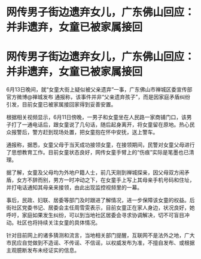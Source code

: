 # 网传男子街边遗弃女儿，广东佛山回应：并非遗弃，女童已被家属接回

# 网传男子街边遗弃女儿，广东佛山回应：并非遗弃，女童已被家属接回

6月13日晚间，就“女童大街上疑似被父亲遗弃”一事，广东佛山市禅城区委宣传部官方微博@禅城发布
通报称，该事件并非“父亲遗弃孩子”，而是因家庭矛盾纠纷引发，目前女童已被家属接回家得到妥善安置。

根据相关视频显示，6月11日傍晚，一男子和女童坐在人民路一家商铺门口，该男子打了一通电话后，跟女童说了几句话，随后起身离开，将女童留在原地。热心民众报警后，警方赶到现场处置，把女童抱在怀中安抚，送上警车。

通报称，据悉，女童父母于当天成功接领女童，在接领期间，民警对女童父母进行了思想教育工作。目前女童状态良好，网传女童手臂上的“伤痕”实际是笔墨也已清理。

据了解，女童及父母均为外地户籍人士，前几天刚到禅城探亲，因父母双方闹矛盾，女方不辞而别，男方一时冲动之下，在女童手上写上其母亲手机号码和住址，并打电话通知其母亲来接领，由此出现监控视频里的一幕。

事后，民政、妇联、居委等部门及时跟进了解情况，进一步保障该女童的权益。后街社区党委书记、居委会主任周雪雯表示，目前女童正在家人身边，状况良好，她呼吁，家庭如果发生纠纷，可以到当地社区居委会寻求协调解决，切不可盲目冲动。社区也将持续关注女童的具体情况。

针对目前网上的诸多猜测和流言，当地相关部门提醒，互联网不是法外之地，广大市民应自觉做到不造谣、不传谣、不信谣，以权威发布为准，不擅自发布、或根据主观臆断发布未经证实的信息。


